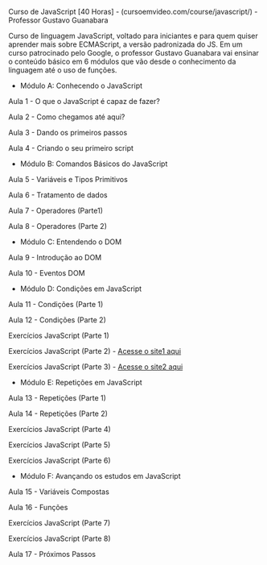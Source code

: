 
Curso de JavaScript [40 Horas] - (cursoemvideo.com/course/javascript/) - Professor Gustavo Guanabara

Curso de linguagem JavaScript, voltado para iniciantes e para quem quiser aprender mais sobre ECMAScript, a versão padronizada do JS. Em um curso patrocinado pelo Google, o professor Gustavo Guanabara vai ensinar o conteúdo básico em 6 módulos que vão desde o conhecimento da linguagem até o uso de funções.

* Módulo A: Conhecendo o JavaScript

Aula 1 - O que o JavaScript é capaz de fazer?

Aula 2 - Como chegamos até aqui?

Aula 3 - Dando os primeiros passos

Aula 4 - Criando o seu primeiro script


* Módulo B: Comandos Básicos do JavaScript

Aula 5 - Variáveis e Tipos Primitivos

Aula 6 - Tratamento de dados

Aula 7 - Operadores (Parte1)

Aula 8 - Operadores (Parte 2)


* Módulo C: Entendendo o DOM

Aula 9 - Introdução ao DOM

Aula 10 - Eventos DOM


* Módulo D: Condições em JavaScript

Aula 11 - Condições (Parte 1)

Aula 12 - Condições (Parte 2)

Exercícios JavaScript (Parte 1)

Exercícios JavaScript (Parte 2) - <a href="https://danianith.github.io/Curso_em_Video/curso_js/aula12Ex/ex014/index.html">Acesse o site1 aqui</a>

Exercícios JavaScript (Parte 3) - <a href="https://danianith.github.io/Curso_em_Video/curso_js/aula12Ex/ex015/index.html">Acesse o site2 aqui</a>


* Módulo E: Repetições em JavaScript

Aula 13 - Repetições (Parte 1)

Aula 14 - Repetições (Parte 2)

Exercícios JavaScript (Parte 4)

Exercícios JavaScript (Parte 5)

Exercícios JavaScript (Parte 6)


* Módulo F: Avançando os estudos em JavaScript

Aula 15 - Variáveis Compostas

Aula 16 - Funções

Exercícios JavaScript (Parte 7)

Exercícios JavaScript (Parte 8)

Aula 17 - Próximos Passos



